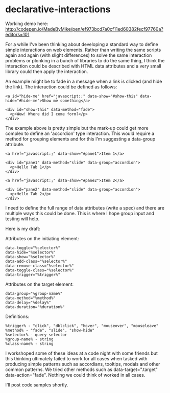 # declarative-interactions

Working demo here: http://codepen.io/MadeByMike/pen/ef973bcd7a0cf11ed60382fecf97760a?editors=101

For a while I've been thinking about developing a standard way to define simple interactions on web elements. Rather than writing the same scripts again and again (with slight differences) to solve the same interaction problems or plonking in a bunch of libraries to do the same thing, I think the interaction could be described with HTML data attributes and a very small library could then apply the interaction.

An example might be to fade in a message when a link is clicked (and hide the link). The interaction could be defined as follows:
```
<a id="hide-me" href="javascript:;" data-show="#show-this" data-hide="#hide-me">Show me something</a>
   
<div id="show-this" data-method="fade">
  <p>Wow! Where did I come form?</p>
</div>
```
The example above is pretty simple but the mark-up could get more complex to define an 'accordion' type interaction. This would require a method for grouping elements and for this I'm suggesting a data-group attribute.
``` 
<a href="javascript:;" data-show="#pane1">Item 1</a>
   
<div id="pane1" data-method="slide" data-group="accordion">
  <p>Hello Tab 1</p>
</div>

<a href="javascript:;" data-show="#pane2">Item 2</a>
   
<div id="pane2" data-method="slide" data-group="accordion">
  <p>Hello Tab 2</p>
</div>
 ```  
I need to define the full range of data attributes (write a spec) and there are multiple ways this could be done. This is where I hope group input and testing will help.

Here is my draft:

Attributes on the initiating element:
```
data-toggle="%selector%"
data-hide="%selector%"
data-show="%selector%"
data-add-class="%selector%"
data-remove-class="%selector%"
data-toggle-class="%selector%"
data-trigger="%trigger%"
```
Attributes on the target element:
```
data-group="%group-name%"
data-method="%method%"
data-delay="%delay%"
data-duration="%duration%"
```
Definitions:
```
%trigger% - "click", "dblclick", "hover", "mouseover", "mouseleave"
%method% - "fade", "slide", "show-hide"
%selector% - query selector
%group-name% - string
%class-name% - string
```
I workshoped some of these ideas at a code night with some friends but this thinking ultimately failed to work for all cases when tasked with producing simple patterns such as accordians, tooltips, modals and other common patterns. We tried other methods such as data-target=".target" data-action="fade". Nothing we could think of worked in all cases. 


I'll post code samples shortly.
